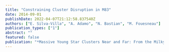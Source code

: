 ```yaml
---
title: "Constraining Cluster Disruption in M83"
date: 2014-09-01
publishDate: 2022-04-07T21:12:58.837540Z
authors: ["E. Silva-Villa", "A. Adamo", "N. Bastian", "M. Fouesneau"]
publication_types: ["1"]
abstract: ""
featured: false
publication: "*Massive Young Star Clusters Near and Far: From the Milky Way to Reionization*"
---
```


